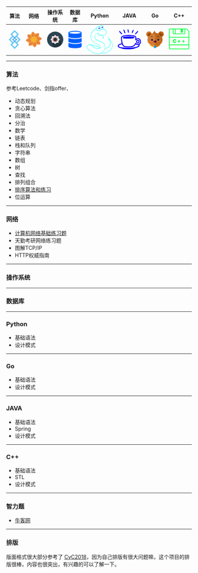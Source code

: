 | 算法 | 网络 | 操作系统 | 数据库 | Python | JAVA | Go | C++ |
|------|------|-----------|---------|---------|-------|------|------|
| <a href="#算法"><img src="/pics/Algorithm.png" align="center"></a> | <a href="#网络"><img src="/pics/Internet.png" align="center"></a> | <a href="#操作系统"><img src="/pics/System.png" align="center"></a> | <a href="#数据库"><img src="/pics/DataBase.png" align="center"></a> | <a href="#Python"><img src="/pics/python.png" align="center"></a> | <a href="#JAVA"><img src="/pics/java.png" align="center"></a> | <a href="#Go"><img src="/pics/go.png" align="center"></a> | <a href="#C++"><img src="/pics/C++.png"></a> |
***
<a name="算法"></a>

### 算法
参考Leetcode、剑指offer、
* 动态规划
* 贪心算法
* 回溯法
* 分治
* 数学
* 链表
* 栈和队列
* 字符串
* 数组
* 树
* 查找
* 排列组合
* [排序算法和练习](/notes/排序目录.md)
* 位运算
****
<a name="网络"></a>

### 网络
* [计算机网络基础练习题](/notes/计算机网络目录.md)
* 天勤考研网络练习题
* 图解TCP/IP
* HTTP权威指南
***
<a name="操作系统"></a>
### 操作系统
***
<a name="数据库"></a>
### 数据库
***
<a name="Python"></a>
### Python
* 基础语法
* 设计模式
***
<a name="Go"></a>
### Go
* 基础语法
* 设计模式
***
<a name="JAVA"></a>
### JAVA
* 基础语法
* Spring
* 设计模式
***
<a name="C++"></a>
### C++
* 基础语法
* STL
* 设计模式
***
### 智力题
* [牛客网](/notes/牛客网-智力题.md)
***
### 排版
版面格式很大部分参考了 [CyC2018](https://cyc2018.github.io/CS-Notes)，因为自己排版有很大问题嘛，这个项目的排版很棒，内容也很突出，有兴趣的可以了解一下。
